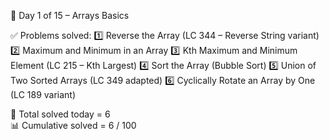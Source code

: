 📅 Day 1 of 15 – Arrays Basics

✅ Problems solved:
1️⃣ Reverse the Array (LC 344 – Reverse String variant)
2️⃣ Maximum and Minimum in an Array
3️⃣ Kth Maximum and Minimum Element (LC 215 – Kth Largest)
4️⃣ Sort the Array (Bubble Sort)
5️⃣ Union of Two Sorted Arrays (LC 349 adapted)
6️⃣ Cyclically Rotate an Array by One (LC 189 variant)

🔢 Total solved today = 6  
📊 Cumulative solved = 6 / 100
